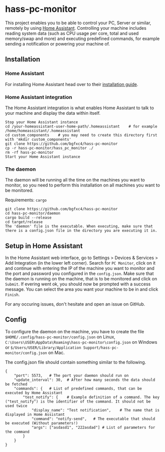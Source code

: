 # hass-pc-monitor

This project enables you to be able to control your PC, Server or similar, remotely by using [Home Assistant](https://www.home-assistant.io/).
Controlling your machine includes reading system data (such as CPU usage per core, total and used memory/swap and more) and executing predefined commands, for example sending a notification or powering your machine of.

## Installation

### Home Assistant

For installing Home Assistant head over to their [installation guide](https://www.home-assistant.io/installation/).

### Home Assistant integration

The Home Assistant integration is what enables Home Assistant to talk to your machine and display the data within itself.
```
Stop your Home Assistant instance
cd /your-homeassistant-user-home-path/.homeassistant    # for example /home/homeassistant/.homeassistant
cd custom_components    # you may need to create this directory first with 'mkdir custom_components'
git clone https://github.com/bgfxc4/hass-pc-monitor
cp -r hass-pc-monitor/hass_pc_monitor ./
rm -rf hass-pc-monitor
Start your Home Assistant instance
```

### The daemon

The daemon will be running all the time on the machines you want to monitor, so you need to perform this installation on all machines you want to be monitored.

Requirements: `cargo`
```
git clone https://github.com/bgfxc4/hass-pc-monitor
cd hass-pc-monitor/daemon
cargo build --release
cd target/release
The 'daemon' file is the executable. When executing, make sure that there is a config.json file in the directory you are executing it in.
```

## Setup in Home Assistant

In the Home Assistant web interface, go to Settings > Devices & Services > Add Integration (in the lower left corner).
Search for `PC Monitor`, click on it and continue with entering the IP of the machine you want to monitor and the port and password you configured in the `config.json`.
Make sure that the daemon is running on the machine, that is to be monitored and click on `Submit`.
If evering went ok, you should now be prompted with a success message. You can select the area you want your machine to be in and click `Finish`.

For any occuring issues, don't hesitate and open an issue on GitHub.

## Config

To configure the daemon on the machine, you have to create the file `$HOME/.config/hass-pc-monitor/config.json` on Linux, `C:\Users\USER\AppData\Roaming\hass-pc-monitor\config.json` on Windows or `$/Users/USER/Library/Application Support/hass-pc-monitor/config.json` on Mac.

The config.json file should contain something similar to the following.
```
{
    "port": 5573,   # The port your daemon should run on
    "update_interval": 30,  # After how many seconds the data should be fetched
    "commands": {   # List of predefined commands, that can be executed by Home Assistant
        "test_notify": {    # Example definition of a command. The key ("test_notify") is the identifier of the command. It should not be used twice
            "display_name": "Test notification",    # The name that is displayed in Home Assistant
            "command": "notify-send",   # The executable that should be executed (Without parameters!)
            "args": ["asdasd1", "222asdad"] # List of parameters for the command
        }
    }
}
```